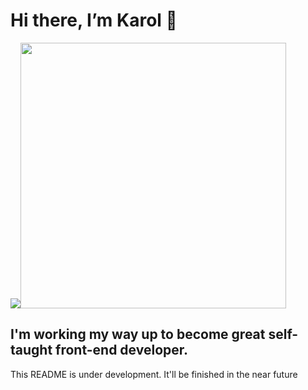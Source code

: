 # Hi there, I’m **Karol** 👋

<img src="https://github-readme-stats.vercel.app/api?username=grzywn&show_icons=true&theme=gradient&hide=issues,contribs" /><img height="425px" src="https://github-readme-stats.vercel.app/api/top-langs/?username=grzywn&layout=compact&langs_count=4" />




## I'm working my way up to become great self-taught front-end developer.

This README is under development. It'll be finished in the near future
